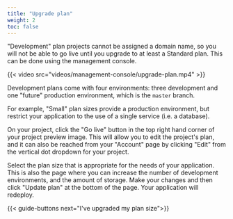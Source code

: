 ```yaml
---
title: "Upgrade plan"
weight: 2
toc: false
---
```


"Development" plan projects cannot be assigned a domain name, so you will not be able to go live until you upgrade to at least a Standard plan. This can be done using the management console.

{{< video src="videos/management-console/upgrade-plan.mp4" >}}

Development plans come with four environments: three development and one "future" production environment, which is the `master` branch.

For example, "Small" plan sizes provide a production environment, but restrict your application to the use of a single service (i.e. a database).

On your project, click the "Go live" button in the top right hand corner of your project preview image. This will allow you to edit the project's plan, and it can also be reached from your "Account" page by clicking "Edit" from the vertical dot dropdown for your project.

Select the plan size that is appropriate for the needs of your application. This is also the page where you can increase the number of development environments, and the amount of storage. Make your changes and then click "Update plan" at the bottom of the page. Your application will redeploy.

{{< guide-buttons next="I've upgraded my plan size">}}
